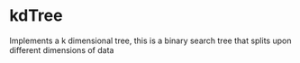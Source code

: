 # kdTree
Implements a k dimensional tree, this is a binary search tree that splits upon different dimensions of data
